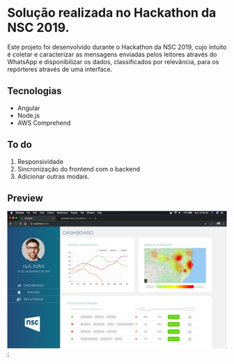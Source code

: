 # Solução realizada no Hackathon da NSC 2019.

Este projeto foi desenvolvido durante o Hackathon da NSC 2019, cujo intuito é coletar e caracterizar as mensagens enviadas pelos leitores através do WhatsApp e disponibilizar os dados, classificados por relevância, para os repórteres através de uma interface.

## Tecnologias

- Angular
- Node.js
- AWS Comprehend

## To do

1. Responsividade
2. Sincronização do frontend com o backend
3. Adicionar outras modais.

## Preview

![alt text](./frontend/src/assets/preview.png);
